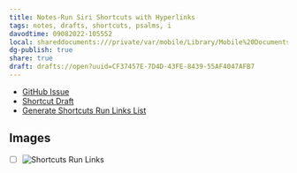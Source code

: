 ```yaml
---
title: Notes-Run Siri Shortcuts with Hyperlinks
tags: notes, drafts, shortcuts, psalms, i
davodtime: 09082022-105552
local: shareddocuments:///private/var/mobile/Library/Mobile%20Documents/iCloud~md~obsidian/Documents/OBSHIDDIAN/drafts/CF37457E-7D4D-43FE-8439-55AF4047AFB7.md
dg-publish: true
share: true
draft: drafts://open?uuid=CF37457E-7D4D-43FE-8439-55AF4047AFB7
---
```

- [GitHub Issue](https://github.com/extratone/bilge/issues/311)
- [Shortcut Draft](drafts://open?uuid=047AA7EA-FCD4-4678-91E3-6E405BC0A3DE)
- [Generate Shortcuts Run Links List](https://routinehub.co/shortcut/11143)


## Images
- [ ] ![Shortcuts Run Links](https://user-images.githubusercontent.com/43663476/155768732-03ca73a9-9b18-414f-ae86-a27bbe01ce04.png)